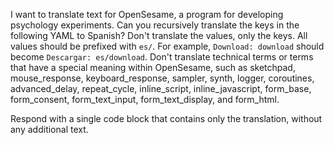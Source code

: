 I want to translate text for OpenSesame, a program for developing psychology experiments. Can you recursively translate the keys in the following YAML to Spanish? Don't translate the values, only the keys. All values should be prefixed with `es/`. For example, `Download: download` should become `Descargar: es/download`. Don't translate technical terms or terms that have a special meaning within OpenSesame, such as sketchpad, mouse_response, keyboard_response, sampler, synth, logger, coroutines, advanced_delay, repeat_cycle, inline_script, inline_javascript, form_base, form_consent, form_text_input, form_text_display, and form_html.

Respond with a single code block that contains only the translation, without any additional text.

```yaml

```
